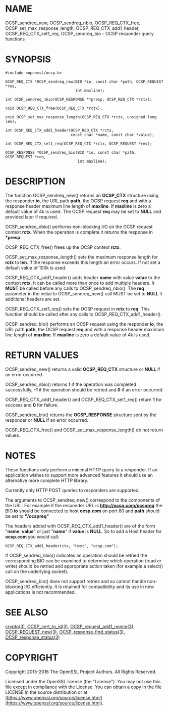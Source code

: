 # NAME

OCSP\_sendreq\_new, OCSP\_sendreq\_nbio, OCSP\_REQ\_CTX\_free,
OCSP\_set\_max\_response\_length, OCSP\_REQ\_CTX\_add1\_header,
OCSP\_REQ\_CTX\_set1\_req, OCSP\_sendreq\_bio - OCSP responder query functions

# SYNOPSIS

    #include <openssl/ocsp.h>

    OCSP_REQ_CTX *OCSP_sendreq_new(BIO *io, const char *path, OCSP_REQUEST *req,
                                   int maxline);

    int OCSP_sendreq_nbio(OCSP_RESPONSE **presp, OCSP_REQ_CTX *rctx);

    void OCSP_REQ_CTX_free(OCSP_REQ_CTX *rctx);

    void OCSP_set_max_response_length(OCSP_REQ_CTX *rctx, unsigned long len);

    int OCSP_REQ_CTX_add1_header(OCSP_REQ_CTX *rctx,
                                 const char *name, const char *value);

    int OCSP_REQ_CTX_set1_req(OCSP_REQ_CTX *rctx, OCSP_REQUEST *req);

    OCSP_RESPONSE *OCSP_sendreq_bio(BIO *io, const char *path, OCSP_REQUEST *req,
                                    int maxline);

# DESCRIPTION

The function OCSP\_sendreq\_new() returns an **OCSP\_CTX** structure using the
responder **io**, the URL path **path**, the OCSP request **req** and with a
response header maximum line length of **maxline**. If **maxline** is zero a
default value of 4k is used. The OCSP request **req** may be set to **NULL**
and provided later if required.

OCSP\_sendreq\_nbio() performs non-blocking I/O on the OCSP request context
**rctx**. When the operation is complete it returns the response in **\*presp**.

OCSP\_REQ\_CTX\_free() frees up the OCSP context **rctx**.

OCSP\_set\_max\_response\_length() sets the maximum response length for **rctx**
to **len**. If the response exceeds this length an error occurs. If not
set a default value of 100k is used.

OCSP\_REQ\_CTX\_add1\_header() adds header **name** with value **value** to the
context **rctx**. It can be called more than once to add multiple headers.
It **MUST** be called before any calls to OCSP\_sendreq\_nbio(). The **req**
parameter in the initial to OCSP\_sendreq\_new() call MUST be set to **NULL** if
additional headers are set.

OCSP\_REQ\_CTX\_set1\_req() sets the OCSP request in **rctx** to **req**. This
function should be called after any calls to OCSP\_REQ\_CTX\_add1\_header().

OCSP\_sendreq\_bio() performs an OCSP request using the responder **io**, the URL
path **path**, the OCSP request **req** and with a response header maximum line
length of **maxline**. If **maxline** is zero a default value of 4k is used.

# RETURN VALUES

OCSP\_sendreq\_new() returns a valid **OCSP\_REQ\_CTX** structure or **NULL** if
an error occurred.

OCSP\_sendreq\_nbio() returns **1** if the operation was completed successfully,
**-1** if the operation should be retried and **0** if an error occurred.

OCSP\_REQ\_CTX\_add1\_header() and OCSP\_REQ\_CTX\_set1\_req() return **1** for success
and **0** for failure.

OCSP\_sendreq\_bio() returns the **OCSP\_RESPONSE** structure sent by the
responder or **NULL** if an error occurred.

OCSP\_REQ\_CTX\_free() and OCSP\_set\_max\_response\_length() do not return values.

# NOTES

These functions only perform a minimal HTTP query to a responder. If an
application wishes to support more advanced features it should use an
alternative more complete HTTP library.

Currently only HTTP POST queries to responders are supported.

The arguments to OCSP\_sendreq\_new() correspond to the components of the URL.
For example if the responder URL is **http://ocsp.com/ocspreq** the BIO
**io** should be connected to host **ocsp.com** on port 80 and **path**
should be set to **"/ocspreq"**

The headers added with OCSP\_REQ\_CTX\_add1\_header() are of the form
"**name**: **value**" or just "**name**" if **value** is **NULL**. So to add
a Host header for **ocsp.com** you would call:

    OCSP_REQ_CTX_add1_header(ctx, "Host", "ocsp.com");

If OCSP\_sendreq\_nbio() indicates an operation should be retried the
corresponding BIO can be examined to determine which operation (read or
write) should be retried and appropriate action taken (for example a select()
call on the underlying socket).

OCSP\_sendreq\_bio() does not support retries and so cannot handle non-blocking
I/O efficiently. It is retained for compatibility and its use in new
applications is not recommended.

# SEE ALSO

[crypto(3)](http://man.he.net/man3/crypto),
[OCSP\_cert\_to\_id(3)](http://man.he.net/man3/OCSP_cert_to_id),
[OCSP\_request\_add1\_nonce(3)](http://man.he.net/man3/OCSP_request_add1_nonce),
[OCSP\_REQUEST\_new(3)](http://man.he.net/man3/OCSP_REQUEST_new),
[OCSP\_response\_find\_status(3)](http://man.he.net/man3/OCSP_response_find_status),
[OCSP\_response\_status(3)](http://man.he.net/man3/OCSP_response_status)

# COPYRIGHT

Copyright 2015-2016 The OpenSSL Project Authors. All Rights Reserved.

Licensed under the OpenSSL license (the "License").  You may not use
this file except in compliance with the License.  You can obtain a copy
in the file LICENSE in the source distribution or at
[https://www.openssl.org/source/license.html](https://www.openssl.org/source/license.html).
